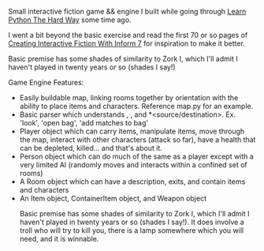 Small interactive fiction game && engine I built while going through [Learn Python The Hard Way](http://learnpythonthehardway.org/) some time ago.  

I went a bit beyond the basic exercise and read the first 70 or so pages of [Creating Interactive Fiction With Inform 7](http://www.amazon.com/Creating-Interactive-Fiction-Inform-7/dp/1435455061) for inspiration to make it better.

Basic premise has some shades of similarity to Zork I, which I'll admit I haven't played in twenty years or so (shades I say!)

Game Engine Features:
* Easily buildable map, linking rooms together by orientation with the ability to place items and characters.  Reference map.py for an example.
* Basic parser which understands <command>, <command><object>, and <command><object>*<source/destination>.  Ex. 'look', 'open bag', 'add matches to bag'
* Player object which can carry items, manipulate items, move through the map, interact with other characters (attack so far), have a health that can be depleted, killed... and that's about it.
* Person object which can do much of the same as a player except with a very limited AI (randomly moves and interacts within a confined set of rooms)
* A Room object which can have a description, exits, and contain items and characters
* An Item object, ContainerItem object, and Weapon object

Basic premise has some shades of similarity to Zork I, which I'll admit I haven't played in twenty years or so (shades I say!).  It does involve a troll who will try to kill you, there is a lamp somewhere which you will need, and it is winnable.
